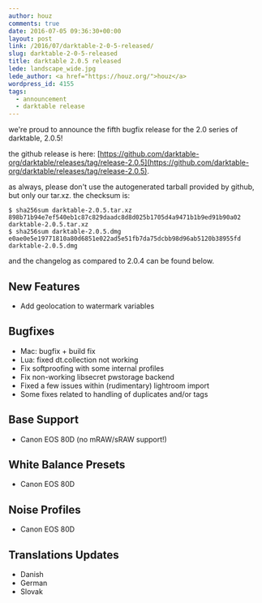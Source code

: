 ```yaml
---
author: houz
comments: true
date: 2016-07-05 09:36:30+00:00
layout: post
link: /2016/07/darktable-2-0-5-released/
slug: darktable-2-0-5-released
title: darktable 2.0.5 released
lede: landscape_wide.jpg
lede_author: <a href="https://houz.org/">houz</a>
wordpress_id: 4155
tags:
  - announcement
  - darktable release
---
```

we're proud to announce the fifth bugfix release for the 2.0 series of darktable, 2.0.5!

the github release is here: [https://github.com/darktable-org/darktable/releases/tag/release-2.0.5](https://github.com/darktable-org/darktable/releases/tag/release-2.0.5).

as always, please don't use the autogenerated tarball provided by github, but only our tar.xz. the checksum is:

    $ sha256sum darktable-2.0.5.tar.xz
    898b71b94e7ef540eb1c87c829daadc8d8d025b1705d4a9471b1b9ed91b90a02 darktable-2.0.5.tar.xz
    $ sha256sum darktable-2.0.5.dmg
    e0ae0e5e19771810a80d6851e022ad5e51fb7da75dcbb98d96ab5120b38955fd  darktable-2.0.5.dmg

and the changelog as compared to 2.0.4 can be found below.

## New Features

* Add geolocation to watermark variables

## Bugfixes

* Mac: bugfix + build fix
* Lua: fixed dt.collection not working
* Fix softproofing with some internal profiles
* Fix non-working libsecret pwstorage backend
* Fixed a few issues within (rudimentary) lightroom import
* Some fixes related to handling of duplicates and/or tags

## Base Support

* Canon EOS 80D (no mRAW/sRAW support!)

## White Balance Presets

* Canon EOS 80D

## Noise Profiles

* Canon EOS 80D

## Translations Updates

* Danish
* German
* Slovak

